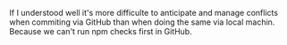 If I understood well it's more difficulte to anticipate and manage conflicts when commiting via GitHub than when doing the same via local machin. 
Because we can't run npm checks first in GitHub. 
